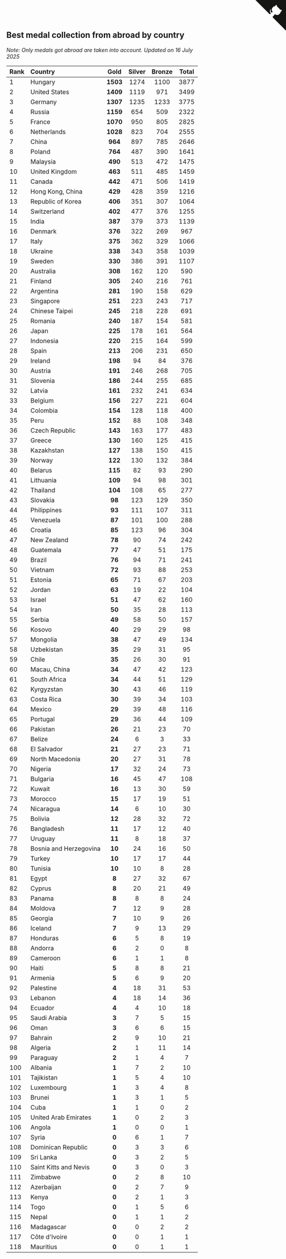 ## Best medal collection from abroad by country

*Note: Only medals got abroad are taken into account.*
*Updated on 16 July 2025*

| Rank | Country | Gold | Silver | Bronze | Total |
| :--- | :--- | :--: | :--: | :--: | :--: |
| 1 | Hungary | **1503** | 1274 | 1100 | 3877 |
| 2 | United States | **1409** | 1119 | 971 | 3499 |
| 3 | Germany | **1307** | 1235 | 1233 | 3775 |
| 4 | Russia | **1159** | 654 | 509 | 2322 |
| 5 | France | **1070** | 950 | 805 | 2825 |
| 6 | Netherlands | **1028** | 823 | 704 | 2555 |
| 7 | China | **964** | 897 | 785 | 2646 |
| 8 | Poland | **764** | 487 | 390 | 1641 |
| 9 | Malaysia | **490** | 513 | 472 | 1475 |
| 10 | United Kingdom | **463** | 511 | 485 | 1459 |
| 11 | Canada | **442** | 471 | 506 | 1419 |
| 12 | Hong Kong, China | **429** | 428 | 359 | 1216 |
| 13 | Republic of Korea | **406** | 351 | 307 | 1064 |
| 14 | Switzerland | **402** | 477 | 376 | 1255 |
| 15 | India | **387** | 379 | 373 | 1139 |
| 16 | Denmark | **376** | 322 | 269 | 967 |
| 17 | Italy | **375** | 362 | 329 | 1066 |
| 18 | Ukraine | **338** | 343 | 358 | 1039 |
| 19 | Sweden | **330** | 386 | 391 | 1107 |
| 20 | Australia | **308** | 162 | 120 | 590 |
| 21 | Finland | **305** | 240 | 216 | 761 |
| 22 | Argentina | **281** | 190 | 158 | 629 |
| 23 | Singapore | **251** | 223 | 243 | 717 |
| 24 | Chinese Taipei | **245** | 218 | 228 | 691 |
| 25 | Romania | **240** | 187 | 154 | 581 |
| 26 | Japan | **225** | 178 | 161 | 564 |
| 27 | Indonesia | **220** | 215 | 164 | 599 |
| 28 | Spain | **213** | 206 | 231 | 650 |
| 29 | Ireland | **198** | 94 | 84 | 376 |
| 30 | Austria | **191** | 246 | 268 | 705 |
| 31 | Slovenia | **186** | 244 | 255 | 685 |
| 32 | Latvia | **161** | 232 | 241 | 634 |
| 33 | Belgium | **156** | 227 | 221 | 604 |
| 34 | Colombia | **154** | 128 | 118 | 400 |
| 35 | Peru | **152** | 88 | 108 | 348 |
| 36 | Czech Republic | **143** | 163 | 177 | 483 |
| 37 | Greece | **130** | 160 | 125 | 415 |
| 38 | Kazakhstan | **127** | 138 | 150 | 415 |
| 39 | Norway | **122** | 130 | 132 | 384 |
| 40 | Belarus | **115** | 82 | 93 | 290 |
| 41 | Lithuania | **109** | 94 | 98 | 301 |
| 42 | Thailand | **104** | 108 | 65 | 277 |
| 43 | Slovakia | **98** | 123 | 129 | 350 |
| 44 | Philippines | **93** | 111 | 107 | 311 |
| 45 | Venezuela | **87** | 101 | 100 | 288 |
| 46 | Croatia | **85** | 123 | 96 | 304 |
| 47 | New Zealand | **78** | 90 | 74 | 242 |
| 48 | Guatemala | **77** | 47 | 51 | 175 |
| 49 | Brazil | **76** | 94 | 71 | 241 |
| 50 | Vietnam | **72** | 93 | 88 | 253 |
| 51 | Estonia | **65** | 71 | 67 | 203 |
| 52 | Jordan | **63** | 19 | 22 | 104 |
| 53 | Israel | **51** | 47 | 62 | 160 |
| 54 | Iran | **50** | 35 | 28 | 113 |
| 55 | Serbia | **49** | 58 | 50 | 157 |
| 56 | Kosovo | **40** | 29 | 29 | 98 |
| 57 | Mongolia | **38** | 47 | 49 | 134 |
| 58 | Uzbekistan | **35** | 29 | 31 | 95 |
| 59 | Chile | **35** | 26 | 30 | 91 |
| 60 | Macau, China | **34** | 47 | 42 | 123 |
| 61 | South Africa | **34** | 44 | 51 | 129 |
| 62 | Kyrgyzstan | **30** | 43 | 46 | 119 |
| 63 | Costa Rica | **30** | 39 | 34 | 103 |
| 64 | Mexico | **29** | 39 | 48 | 116 |
| 65 | Portugal | **29** | 36 | 44 | 109 |
| 66 | Pakistan | **26** | 21 | 23 | 70 |
| 67 | Belize | **24** | 6 | 3 | 33 |
| 68 | El Salvador | **21** | 27 | 23 | 71 |
| 69 | North Macedonia | **20** | 27 | 31 | 78 |
| 70 | Nigeria | **17** | 32 | 24 | 73 |
| 71 | Bulgaria | **16** | 45 | 47 | 108 |
| 72 | Kuwait | **16** | 13 | 30 | 59 |
| 73 | Morocco | **15** | 17 | 19 | 51 |
| 74 | Nicaragua | **14** | 6 | 10 | 30 |
| 75 | Bolivia | **12** | 28 | 32 | 72 |
| 76 | Bangladesh | **11** | 17 | 12 | 40 |
| 77 | Uruguay | **11** | 8 | 18 | 37 |
| 78 | Bosnia and Herzegovina | **10** | 24 | 16 | 50 |
| 79 | Turkey | **10** | 17 | 17 | 44 |
| 80 | Tunisia | **10** | 10 | 8 | 28 |
| 81 | Egypt | **8** | 27 | 32 | 67 |
| 82 | Cyprus | **8** | 20 | 21 | 49 |
| 83 | Panama | **8** | 8 | 8 | 24 |
| 84 | Moldova | **7** | 12 | 9 | 28 |
| 85 | Georgia | **7** | 10 | 9 | 26 |
| 86 | Iceland | **7** | 9 | 13 | 29 |
| 87 | Honduras | **6** | 5 | 8 | 19 |
| 88 | Andorra | **6** | 2 | 0 | 8 |
| 89 | Cameroon | **6** | 1 | 1 | 8 |
| 90 | Haiti | **5** | 8 | 8 | 21 |
| 91 | Armenia | **5** | 6 | 9 | 20 |
| 92 | Palestine | **4** | 18 | 31 | 53 |
| 93 | Lebanon | **4** | 18 | 14 | 36 |
| 94 | Ecuador | **4** | 4 | 10 | 18 |
| 95 | Saudi Arabia | **3** | 7 | 5 | 15 |
| 96 | Oman | **3** | 6 | 6 | 15 |
| 97 | Bahrain | **2** | 9 | 10 | 21 |
| 98 | Algeria | **2** | 1 | 11 | 14 |
| 99 | Paraguay | **2** | 1 | 4 | 7 |
| 100 | Albania | **1** | 7 | 2 | 10 |
| 101 | Tajikistan | **1** | 5 | 4 | 10 |
| 102 | Luxembourg | **1** | 3 | 4 | 8 |
| 103 | Brunei | **1** | 3 | 1 | 5 |
| 104 | Cuba | **1** | 1 | 0 | 2 |
| 105 | United Arab Emirates | **1** | 0 | 2 | 3 |
| 106 | Angola | **1** | 0 | 0 | 1 |
| 107 | Syria | **0** | 6 | 1 | 7 |
| 108 | Dominican Republic | **0** | 3 | 3 | 6 |
| 109 | Sri Lanka | **0** | 3 | 2 | 5 |
| 110 | Saint Kitts and Nevis | **0** | 3 | 0 | 3 |
| 111 | Zimbabwe | **0** | 2 | 8 | 10 |
| 112 | Azerbaijan | **0** | 2 | 7 | 9 |
| 113 | Kenya | **0** | 2 | 1 | 3 |
| 114 | Togo | **0** | 1 | 5 | 6 |
| 115 | Nepal | **0** | 1 | 1 | 2 |
| 116 | Madagascar | **0** | 0 | 2 | 2 |
| 117 | Côte d'Ivoire | **0** | 0 | 1 | 1 |
| 118 | Mauritius | **0** | 0 | 1 | 1 |


<a href="https://github.com/JustinTimeCuber/wca_statistics" class="github-corner" aria-label="View source on Github"><svg width="80" height="80" viewBox="0 0 250 250" style="fill:#151513; color:#fff; position: absolute; top: 0; border: 0; right: 0;" aria-hidden="true"><path d="M0,0 L115,115 L130,115 L142,142 L250,250 L250,0 Z"></path><path d="M128.3,109.0 C113.8,99.7 119.0,89.6 119.0,89.6 C122.0,82.7 120.5,78.6 120.5,78.6 C119.2,72.0 123.4,76.3 123.4,76.3 C127.3,80.9 125.5,87.3 125.5,87.3 C122.9,97.6 130.6,101.9 134.4,103.2" fill="currentColor" style="transform-origin: 130px 106px;" class="octo-arm"></path><path d="M115.0,115.0 C114.9,115.1 118.7,116.5 119.8,115.4 L133.7,101.6 C136.9,99.2 139.9,98.4 142.2,98.6 C133.8,88.0 127.5,74.4 143.8,58.0 C148.5,53.4 154.0,51.2 159.7,51.0 C160.3,49.4 163.2,43.6 171.4,40.1 C171.4,40.1 176.1,42.5 178.8,56.2 C183.1,58.6 187.2,61.8 190.9,65.4 C194.5,69.0 197.7,73.2 200.1,77.6 C213.8,80.2 216.3,84.9 216.3,84.9 C212.7,93.1 206.9,96.0 205.4,96.6 C205.1,102.4 203.0,107.8 198.3,112.5 C181.9,128.9 168.3,122.5 157.7,114.1 C157.9,116.9 156.7,120.9 152.7,124.9 L141.0,136.5 C139.8,137.7 141.6,141.9 141.8,141.8 Z" fill="currentColor" class="octo-body"></path></svg></a><style>.github-corner:hover .octo-arm{animation:octocat-wave 560ms ease-in-out}@keyframes octocat-wave{0%,100%{transform:rotate(0)}20%,60%{transform:rotate(-25deg)}40%,80%{transform:rotate(10deg)}}@media (max-width:500px){.github-corner:hover .octo-arm{animation:none}.github-corner .octo-arm{animation:octocat-wave 560ms ease-in-out}}</style>
